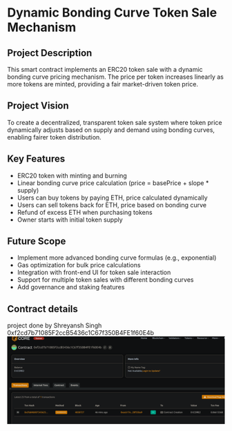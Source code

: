 # Dynamic Bonding Curve Token Sale Mechanism

## Project Description

This smart contract  implements  an ERC20   token sale with a dynamic bonding curve pricing mechanism. The price per token increases linearly as more tokens are minted, providing a fair market-driven token price.   

## Project Vision

To create a decentralized, transparent token sale system where token price dynamically adjusts based on supply and demand using bonding curves, enabling fairer token distribution.     

## Key Features

- ERC20 token with minting and burning
- Linear bonding curve price calculation (price = basePrice + slope * supply)
- Users can buy tokens by paying ETH, price calculated dynamically
- Users can sell tokens back for ETH, price based on bonding curve
- Refund of excess ETH when purchasing tokens
- Owner starts with initial token supply  

## Future Scope

- Implement more advanced bonding curve formulas (e.g., exponential)
- Gas optimization for bulk price calculations
- Integration with front-end UI for token sale interaction
- Support for multiple token sales with different bonding curves
- Add governance and staking features

## Contract details 
project done by Shreyansh Singh 
0xf2cd7b71085F2ccB5436c1C67f350B4FE1f60E4b![alt text](image.png) 
